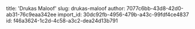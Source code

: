 title: 'Drukas Maloof'
slug: drukas-maloof
author: 7077c6bb-43d8-42d0-ab31-76c9eaa342ee
import_id: 30dc92fb-4956-479b-a43c-99fdf4ce4837
id: f46a3624-1c2d-4c58-a3c2-dea24d13b791
